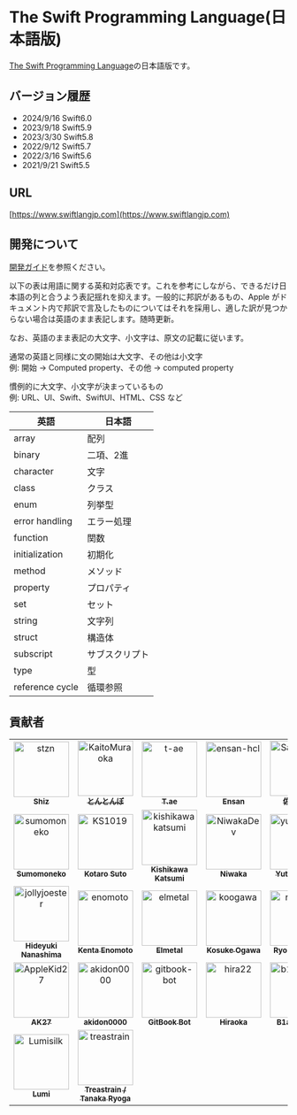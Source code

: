<link href="./readme.css" rel="stylesheet"></link>

# The Swift Programming Language\(日本語版\)

[The Swift Programming Language](https://docs.swift.org/swift-book/)の日本語版です。

## バージョン履歴

- 2024/9/16 Swift6.0
- 2023/9/18 Swift5.9
- 2023/3/30 Swift5.8
- 2022/9/12 Swift5.7
- 2022/3/16 Swift5.6
- 2021/9/21 Swift5.5

## URL

[https://www.swiftlangjp.com](https://www.swiftlangjp.com)

## 開発について

[開発ガイド](https://github.com/stzn/the-swift-programming-language-jp/blob/master/CONTRIBUTION.md)を参照ください。

以下の表は用語に関する英和対応表です。これを参考にしながら、できるだけ日本語の列と合うよう表記揺れを抑えます。一般的に邦訳があるもの、Apple がドキュメント内で邦訳で言及したものについてはそれを採用し、適した訳が見つからない場合は英語のまま表記します。随時更新。

なお、英語のまま表記の大文字、小文字は、原文の記載に従います。

通常の英語と同様に文の開始は大文字、その他は小文字  
例: 開始 -&gt; Computed property、その他 -&gt; computed property

慣例的に大文字、小文字が決まっているもの  
例: URL、UI、Swift、SwiftUI、HTML、CSS など

|英語|日本語|
|--------|--------|
|array|配列|
|binary|二項、2進|
|character|文字|
|class|クラス|
|enum|列挙型|
|error handling|エラー処理|
|function|関数|
|initialization|初期化|
|method|メソッド|
|property|プロパティ|
|set|セット|
|string|文字列|
|struct|構造体|
|subscript|サブスクリプト|
|type|型|
|reference cycle|循環参照|

## 貢献者
<div id="contributors">
<!-- readme: contributors -start -->
<table>
	<tbody>
		<tr>
            <td align="center">
                <a href="https://github.com/stzn">
                    <img src="https://avatars.githubusercontent.com/u/35151927?v=4" width="100;" alt="stzn"/>
                    <br />
                    <sub><b>Shiz</b></sub>
                </a>
            </td>
            <td align="center">
                <a href="https://github.com/KaitoMuraoka">
                    <img src="https://avatars.githubusercontent.com/u/70003919?v=4" width="100;" alt="KaitoMuraoka"/>
                    <br />
                    <sub><b>とんとんぼ</b></sub>
                </a>
            </td>
            <td align="center">
                <a href="https://github.com/t-ae">
                    <img src="https://avatars.githubusercontent.com/u/12446914?v=4" width="100;" alt="t-ae"/>
                    <br />
                    <sub><b>T.ae</b></sub>
                </a>
            </td>
            <td align="center">
                <a href="https://github.com/ensan-hcl">
                    <img src="https://avatars.githubusercontent.com/u/63481257?v=4" width="100;" alt="ensan-hcl"/>
                    <br />
                    <sub><b>Ensan</b></sub>
                </a>
            </td>
            <td align="center">
                <a href="https://github.com/SatoTakeshiX">
                    <img src="https://avatars.githubusercontent.com/u/4253490?v=4" width="100;" alt="SatoTakeshiX"/>
                    <br />
                    <sub><b>佐藤剛士</b></sub>
                </a>
            </td>
            <td align="center">
                <a href="https://github.com/samekard-dev">
                    <img src="https://avatars.githubusercontent.com/u/88572321?v=4" width="100;" alt="samekard-dev"/>
                    <br />
                    <sub><b>Samekard-dev</b></sub>
                </a>
            </td>
		</tr>
		<tr>
            <td align="center">
                <a href="https://github.com/sumomoneko">
                    <img src="https://avatars.githubusercontent.com/u/6897176?v=4" width="100;" alt="sumomoneko"/>
                    <br />
                    <sub><b>Sumomoneko</b></sub>
                </a>
            </td>
            <td align="center">
                <a href="https://github.com/KS1019">
                    <img src="https://avatars.githubusercontent.com/u/6828522?v=4" width="100;" alt="KS1019"/>
                    <br />
                    <sub><b>Kotaro Suto</b></sub>
                </a>
            </td>
            <td align="center">
                <a href="https://github.com/kishikawakatsumi">
                    <img src="https://avatars.githubusercontent.com/u/40610?v=4" width="100;" alt="kishikawakatsumi"/>
                    <br />
                    <sub><b>Kishikawa Katsumi</b></sub>
                </a>
            </td>
            <td align="center">
                <a href="https://github.com/NiwakaDev">
                    <img src="https://avatars.githubusercontent.com/u/61189782?v=4" width="100;" alt="NiwakaDev"/>
                    <br />
                    <sub><b>Niwaka</b></sub>
                </a>
            </td>
            <td align="center">
                <a href="https://github.com/yutailang0119">
                    <img src="https://avatars.githubusercontent.com/u/9477376?v=4" width="100;" alt="yutailang0119"/>
                    <br />
                    <sub><b>Yutaro Muta</b></sub>
                </a>
            </td>
            <td align="center">
                <a href="https://github.com/uhooi">
                    <img src="https://avatars.githubusercontent.com/u/21194714?v=4" width="100;" alt="uhooi"/>
                    <br />
                    <sub><b>Uhooi</b></sub>
                </a>
            </td>
		</tr>
		<tr>
            <td align="center">
                <a href="https://github.com/jollyjoester">
                    <img src="https://avatars.githubusercontent.com/u/2178775?v=4" width="100;" alt="jollyjoester"/>
                    <br />
                    <sub><b>Hideyuki Nanashima</b></sub>
                </a>
            </td>
            <td align="center">
                <a href="https://github.com/enomoto">
                    <img src="https://avatars.githubusercontent.com/u/1823075?v=4" width="100;" alt="enomoto"/>
                    <br />
                    <sub><b>Kenta Enomoto</b></sub>
                </a>
            </td>
            <td align="center">
                <a href="https://github.com/elmetal">
                    <img src="https://avatars.githubusercontent.com/u/20150994?v=4" width="100;" alt="elmetal"/>
                    <br />
                    <sub><b>Elmetal</b></sub>
                </a>
            </td>
            <td align="center">
                <a href="https://github.com/koogawa">
                    <img src="https://avatars.githubusercontent.com/u/893643?v=4" width="100;" alt="koogawa"/>
                    <br />
                    <sub><b>Kosuke Ogawa</b></sub>
                </a>
            </td>
            <td align="center">
                <a href="https://github.com/rymshm">
                    <img src="https://avatars.githubusercontent.com/u/23201810?v=4" width="100;" alt="rymshm"/>
                    <br />
                    <sub><b>Ryo Mashima</b></sub>
                </a>
            </td>
            <td align="center">
                <a href="https://github.com/tez3998">
                    <img src="https://avatars.githubusercontent.com/u/90051826?v=4" width="100;" alt="tez3998"/>
                    <br />
                    <sub><b>Yuta Tezuka</b></sub>
                </a>
            </td>
		</tr>
		<tr>
            <td align="center">
                <a href="https://github.com/AppleKid27">
                    <img src="https://avatars.githubusercontent.com/u/39374059?v=4" width="100;" alt="AppleKid27"/>
                    <br />
                    <sub><b>AK27</b></sub>
                </a>
            </td>
            <td align="center">
                <a href="https://github.com/akidon0000">
                    <img src="https://avatars.githubusercontent.com/u/53287375?v=4" width="100;" alt="akidon0000"/>
                    <br />
                    <sub><b>akidon0000</b></sub>
                </a>
            </td>
            <td align="center">
                <a href="https://github.com/gitbook-bot">
                    <img src="https://avatars.githubusercontent.com/u/31919211?v=4" width="100;" alt="gitbook-bot"/>
                    <br />
                    <sub><b>GitBook Bot</b></sub>
                </a>
            </td>
            <td align="center">
                <a href="https://github.com/hira22">
                    <img src="https://avatars.githubusercontent.com/u/31942637?v=4" width="100;" alt="hira22"/>
                    <br />
                    <sub><b>Hiraoka</b></sub>
                </a>
            </td>
            <td align="center">
                <a href="https://github.com/b1ackturtle">
                    <img src="https://avatars.githubusercontent.com/u/13419249?v=4" width="100;" alt="b1ackturtle"/>
                    <br />
                    <sub><b>B1ackturtle</b></sub>
                </a>
            </td>
            <td align="center">
                <a href="https://github.com/u-abyss">
                    <img src="https://avatars.githubusercontent.com/u/47887646?v=4" width="100;" alt="u-abyss"/>
                    <br />
                    <sub><b>Uabyss</b></sub>
                </a>
            </td>
		</tr>
		<tr>
            <td align="center">
                <a href="https://github.com/Lumisilk">
                    <img src="https://avatars.githubusercontent.com/u/11924267?v=4" width="100;" alt="Lumisilk"/>
                    <br />
                    <sub><b>Lumi</b></sub>
                </a>
            </td>
            <td align="center">
                <a href="https://github.com/treastrain">
                    <img src="https://avatars.githubusercontent.com/u/13805382?v=4" width="100;" alt="treastrain"/>
                    <br />
                    <sub><b>Treastrain / Tanaka Ryoga</b></sub>
                </a>
            </td>
		</tr>
	<tbody>
</table>
<!-- readme: contributors -end -->
</div>

